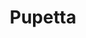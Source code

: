 ---
title: Pupetta
description:
lat: '48.8647783'
lon: '2.3504143'
address: 124 Rue St Denis, 75002 Paris, France
website: https://linktr.ee/CasaVerdeRestaurant
tags: restaurant italien
---